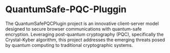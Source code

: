 # QuantumSafe-PQC-Pluggin
The QuantumSafePQCPlugin project is an innovative client-server model designed to secure browser communications with quantum-safe encryption. Leveraging post-quantum cryptography (PQC), specifically the Crystal-Kyber algorithm, this project addresses the emerging threats posed by quantum computing to traditional cryptographic systems.
